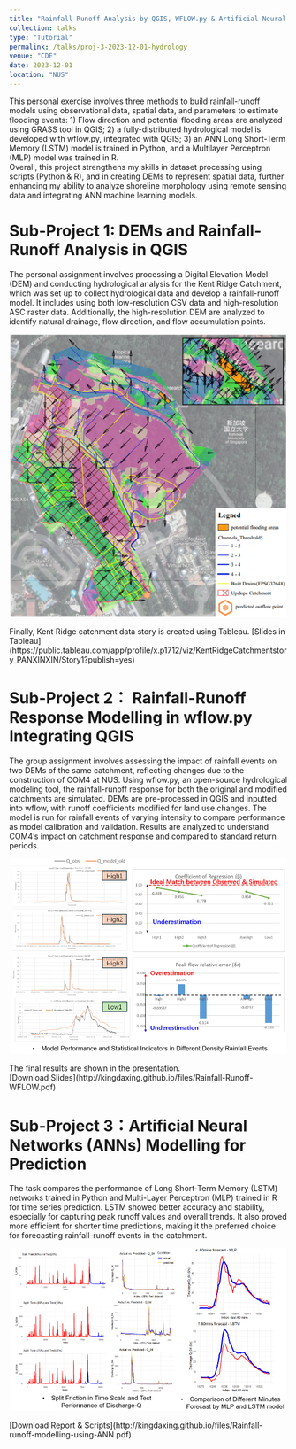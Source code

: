 ```yaml
---
title: "Rainfall-Runoff Analysis by QGIS, WFLOW.py & Artificial Neural Network Models"
collection: talks
type: "Tutorial"
permalink: /talks/proj-3-2023-12-01-hydrology
venue: "CDE"
date: 2023-12-01
location: "NUS"
---
```


This personal exercise involves three methods to build rainfall-runoff models using observational data, spatial data, and parameters to estimate flooding events: 1) Flow direction and potential flooding areas are analyzed using GRASS tool in QGIS; 2) a fully-distributed hydrological model is developed with wflow.py, integrated with QGIS; 3) an ANN Long Short-Term Memory (LSTM) model is trained in Python, and a Multilayer Perceptron (MLP) model was trained in R. <br/>
Overall, this project strengthens my skills in dataset processing using scripts (Python & R), and in creating DEMs to represent spatial data, further enhancing my ability to analyze shoreline morphology using remote sensing data and integrating ANN machine learning models.

Sub-Project 1: DEMs and Rainfall-Runoff Analysis in QGIS
======

The personal assignment involves processing a Digital Elevation Model (DEM) and conducting hydrological analysis for the Kent Ridge Catchment, which was set up to collect hydrological data and develop a rainfall-runoff model. It includes using both low-resolution CSV data and high-resolution ASC raster data. Additionally, the high-resolution DEM are analyzed to identify natural drainage, flow direction, and flow accumulation points. <br/>
<p align="center">
  <img src='/images/proj-hydro-1-1.png' alt='Image Description' width='500'> 
</p> 
Finally, Kent Ridge catchment data story is created using Tableau. 
[Slides in Tableau](https://public.tableau.com/app/profile/x.p1712/viz/KentRidgeCatchmentstory_PANXINXIN/Story1?publish=yes)
<br/>


Sub-Project 2： Rainfall-Runoff Response Modelling in wflow.py Integrating QGIS
======

The group assignment involves assessing the impact of rainfall events on two DEMs of the same catchment, reflecting changes due to the construction of COM4 at NUS. Using wflow.py, an open-source hydrological modeling tool, the rainfall-runoff response for both the original and modified catchments are simulated. DEMs are pre-processed in QGIS and inputted into wflow, with runoff coefficients modified for land use changes. The model is run for rainfall events of varying intensity to compare performance as model calibration and validation. Results are analyzed to understand COM4’s impact on catchment response and compared to standard return periods. <br/>
<p align="center">
  <img src='/images/proj-hydro-2.PNG' alt='Image Description' width='500'> 
</p> 
The final results are shown in the presentation. <br/>
[Download Slides](http://kingdaxing.github.io/files/Rainfall-Runoff-WFLOW.pdf) <br/>


Sub-Project 3：Artificial Neural Networks (ANNs) Modelling for Prediction
======

The task compares the performance of Long Short-Term Memory (LSTM) networks trained in Python and Multi-Layer Perceptron (MLP) trained in R for time series prediction. LSTM showed better accuracy and stability, especially for capturing peak runoff values and overall trends. It also proved more efficient for shorter time predictions, making it the preferred choice for forecasting rainfall-runoff events in the catchment. <br/>
<p align="center">
  <img src='/images/proj-hydro-3.PNG' alt='Image Description' width='500'> 
</p> 
[Download Report & Scripts](http://kingdaxing.github.io/files/Rainfall-runoff-modelling-using-ANN.pdf) 
